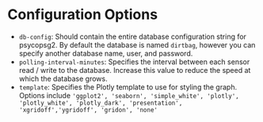 # Configuration Options
* `db-config`: Should contain the entire database configuration string for psycopsg2. By default the database is named `dirtbag`, however you can specify another database name, user, and password. 
* `polling-interval-minutes`: Specifies the interval between each sensor read / write to the database. Increase this value to reduce the speed at which the database grows.
* `template`: Specifies the Plotly template to use for styling the graph. Options include `'ggplot2', 'seaborn', 'simple_white', 'plotly', 'plotly_white', 'plotly_dark', 'presentation', 'xgridoff','ygridoff', 'gridon', 'none'`
